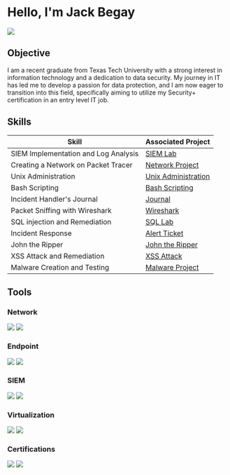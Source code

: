 # Hello, I'm Jack Begay
<a href="https://linkedin.com/in/jackrbegay"><img src="https://img.shields.io/badge/-LinkedIn-0072b1?&style=for-the-badge&logo=linkedin&logoColor=white" /></a>

## Objective
I am a recent graduate from Texas Tech University with a strong interest in information technology and a dedication to data security. My journey in IT has led me to develop a passion for data protection, and I am now eager to transition into this field, specifically aiming to utilize my Security+ certification in an entry level IT job.

## Skills

| Skill                                         | Associated Project         |
|-----------------------------------------------|----------------------------|
| SIEM Implementation and Log Analysis          | <a href="https://github.com/JackBegay/SIEM-lab/tree/main">SIEM Lab|
| Creating a Network on Packet Tracer    | <a href="https://github.com/JackBegay/Network/tree/main"> Network Project |
| Unix Administration            | <a href="https://github.com/JackBegay/Unix-Administration/tree/main">Unix Administration |
| Bash Scripting                | <a href="https://github.com/JackBegay/Bash/tree/main"> Bash Scripting  |
| Incident Handler's Journal                  | <a href="https://github.com/JackBegay/Security-Assessment/tree/main">Journal|
| Packet Sniffing with Wireshark | <a href="https://github.com/JackBegay/Wireshark/tree/main">Wireshark|
| SQL injection and Remediation             |<a href="https://github.com/JackBegay/SQL-Lab/tree/main"> SQL Lab|
| Incident Response      | <a href="https://github.com/JackBegay/Incident-Response/tree/main">Alert Ticket|
| John the Ripper     | <a href="https://github.com/JackBegay/John-the-Ripper/tree/main">John the Ripper|
| XSS Attack and Remediation         | <a href="https://github.com/JackBegay/XSS-Attack/tree/main">XSS Attack|
| Malware Creation and Testing    | <a href="https://github.com/JackBegay/Malware-Code/tree/main"> Malware Project|


## Tools

### Network
<div>
    <img src="https://img.shields.io/badge/-Wireshark-1679A7?&style=for-the-badge&logo=Wireshark&logoColor=white" />
    <img src="https://img.shields.io/badge/-Suricata-EF3B2D?&style=for-the-badge&logo=Suricata&logoColor=white" />
</div>

### Endpoint
<div>
    <img src="https://img.shields.io/badge/-Microsoft_Defender_for_Endpoint-00A4EF?&style=for-the-badge&logo=Microsoft&logoColor=white" />
    <img src="https://img.shields.io/badge/-Velociraptor-4B275F?&style=for-the-badge&logo=Velociraptor&logoColor=white" />
</div>

### SIEM
<div>
    <img src="https://img.shields.io/badge/-Microsoft_Sentinel-0078D4?&style=for-the-badge&logo=Microsoft&logoColor=white" />
    <img src="https://img.shields.io/badge/-Splunk-000000?&style=for-the-badge&logo=Splunk&logoColor=white" />
</div>

### Virtualization
<div>
    <img src="https://img.shields.io/badge/-VMware-607078?style=for-the-badge&logo=VMware&logoColor=white" />
    <img src="https://img.shields.io/badge/-VirtualBox-183A61?style=for-the-badge&logo=VirtualBox&logoColor=white" />
</div>

### Certifications
<div>
<img src="https://img.shields.io/badge/-Google%20Cybersecurity%20Cert-4285F4?style=for-the-badge&logo=Google&logoColor=white" />
<img src="https://img.shields.io/badge/-CompTIA%20Security%2B-EA1D25?style=for-the-badge&logo=comptia&logoColor=white" />
</div>
